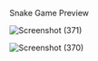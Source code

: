 Snake Game Preview

![Screenshot (371)](https://user-images.githubusercontent.com/32420038/183486804-49408ef2-f44e-4ec3-b2da-4d19f7965f2d.png)




![Screenshot (370)](https://user-images.githubusercontent.com/32420038/183486843-ba85124d-2321-4e9b-bf2c-1d1a289af977.png)
